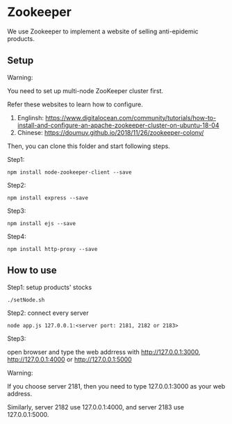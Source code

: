 # Zookeeper

We use Zookeeper to implement a website of selling anti-epidemic products.

## Setup

Warning:

You need to set up multi-node ZooKeeper cluster first.

Refer these websites to learn how to configure.
1. Englinsh: https://www.digitalocean.com/community/tutorials/how-to-install-and-configure-an-apache-zookeeper-cluster-on-ubuntu-18-04
2. Chinese: https://doumuv.github.io/2018/11/26/zookeeper-colony/

Then, you can clone this folder and start following steps.

Step1:

	npm install node-zookeeper-client --save

Step2:

	npm install express --save

Step3:

	npm install ejs --save

Step4:

	npm install http-proxy --save

## How to use

Step1: setup products' stocks

	./setNode.sh

Step2: connect every server

	node app.js 127.0.0.1:<server port: 2181, 2182 or 2183>

Step3: 

open browser and type the web addrress with http://127.0.0.1:3000, http://127.0.0.1:4000 or http://127.0.0.1:5000

Warning:

If you choose server 2181, then you need to type 127.0.0.1:3000 as your web address.

Similarly, server 2182 use 127.0.0.1:4000, and server 2183 use 127.0.0.1:5000.

